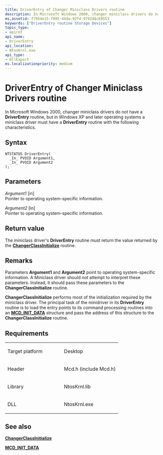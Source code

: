 ```yaml
---
title: DriverEntry of Changer Miniclass Drivers routine
description: In Microsoft Windows 2000, changer miniclass drivers do not have a DriverEntry routine, but in Windows XP and later operating systems a miniclass driver must have a DriverEntry routine with the following characteristics.
ms.assetid: f7954e15-f995-44da-92fd-979248c69553
keywords: ["DriverEntry routine Storage Devices"]
topic_type:
- apiref
api_name:
- DriverEntry
api_location:
- NtosKrnl.exe
api_type:
- DllExport
ms.localizationpriority: medium
---
```


# DriverEntry of Changer Miniclass Drivers routine


In Microsoft Windows 2000, changer miniclass drivers do not have a **DriverEntry** routine, but in Windows XP and later operating systems a miniclass driver must have a **DriverEntry** routine with the following characteristics.

Syntax
------

```ManagedCPlusPlus
NTSTATUS DriverEntry(
  _In_ PVOID Argument1,
  _In_ PVOID Argument2
);
```

Parameters
----------

*Argument1* \[in\]  
Pointer to operating system-specific information.

*Argument2* \[in\]  
Pointer to operating system-specific information.

Return value
------------

The miniclass driver's **DriverEntry** routine must return the value returned by the [**ChangerClassInitialize**](https://msdn.microsoft.com/library/windows/hardware/ff551413) routine.

Remarks
-------

Parameters **Argument1** and **Argument2** point to operating system-specific information. A Miniclass driver should *not* attempt to interpret these parameters. Instead, it should pass these parameters to the **ChangerClassInitialize** routine.

**ChangerClassInitialize** performs most of the initialization required by the miniclass driver. The principal task of the minidriver in its **DriverEntry** routine is to load the entry points to its command processing routines into an [**MCD\_INIT\_DATA**](https://msdn.microsoft.com/library/windows/hardware/ff562210) structure and pass the address of this structure to the **ChangerClassInitialize** routine.

Requirements
------------

<table>
<colgroup>
<col width="50%" />
<col width="50%" />
</colgroup>
<tbody>
<tr class="odd">
<td align="left"><p>Target platform</p></td>
<td align="left">Desktop</td>
</tr>
<tr class="even">
<td align="left"><p>Header</p></td>
<td align="left">Mcd.h (include Mcd.h)</td>
</tr>
<tr class="odd">
<td align="left"><p>Library</p></td>
<td align="left">NtosKrnl.lib</td>
</tr>
<tr class="even">
<td align="left"><p>DLL</p></td>
<td align="left">NtosKrnl.exe</td>
</tr>
</tbody>
</table>

## <span id="see_also"></span>See also


[**ChangerClassInitialize**](https://msdn.microsoft.com/library/windows/hardware/ff551413)

[**MCD\_INIT\_DATA**](https://msdn.microsoft.com/library/windows/hardware/ff562210)

 

 






